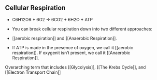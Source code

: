 Cellular Respiration
--------------------

*   C6H12O6 + 6O2 → 6CO2 + 6H2O + ATP
    
*   You can break cellular respiration down into two different approaches:
    
*   [[aerobic respiration]] and [[Anaerobic Respiration]].
    
*   If ATP is made in the presence of oxygen, we call it [[aerobic respiration]]. If oxygenit isn’t present, we call it [[Anaerobic Respiration]].

Overarching term that includes [[Glycolysis]],  [[The Krebs Cycle]], and [[Electron Transport Chain]]